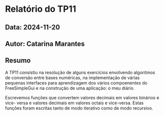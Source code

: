# Relatório do TP11
## Data: 2024-11-20
## Autor: Catarina Marantes

## Resumo

A TP11 consistiu na resolução de alguns exercícios envolvendo algoritmos de conversão entre bases numéricas, na implementação de várias pequenas interfaces para aprendizagem dos vários compoenentes do FreeSimpleGui e na construção de uma aplicação: o meu diário.

Escrevemos funções que convertem valores decimais em valores binários e vice- versa e valores decimais em valores octais e vice-versa. Estas funções foram escritas tanto de modo iterativo como de modo recursivo.


